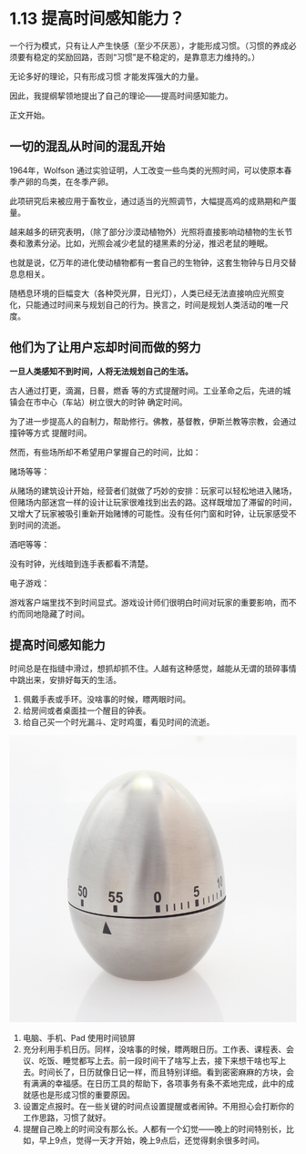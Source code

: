 # 1.13 提高时间感知能力？

一个行为模式，只有让人产生快感（至少不厌恶），才能形成习惯。（习惯的养成必须要有稳定的奖励回路，否则“习惯”是不稳定的，是靠意志力维持的。）

无论多好的理论，只有形成习惯 才能发挥强大的力量。

因此，我提纲挈领地提出了自己的理论——提高时间感知能力。

正文开始。

## 一切的混乱从时间的混乱开始

1964年，Wolfson 通过实验证明，人工改变一些鸟类的光照时间，可以使原本春季产卵的鸟类，在冬季产卵。

此项研究后来被应用于畜牧业，通过适当的光照调节，大幅提高鸡的成熟期和产蛋量。

越来越多的研究表明，（除了部分沙漠动植物外）光照将直接影响动植物的生长节奏和激素分泌。比如，光照会减少老鼠的褪黑素的分泌，推迟老鼠的睡眠。

也就是说，亿万年的进化使动植物都有一套自己的生物钟，这套生物钟与日月交替息息相关。

随栖息环境的巨幅变大（各种荧光屏，日光灯），人类已经无法直接响应光照变化，只能通过时间来与规划自己的行为。换言之，时间是规划人类活动的唯一尺度。

## 他们为了让用户忘却时间而做的努力

**一旦人类感知不到时间，人将无法规划自己的生活。**

古人通过打更，滴漏，日晷，燃香 等的方式提醒时间。工业革命之后，先进的城镇会在市中心（车站）树立很大的时钟 确定时间。

为了进一步提高人的自制力，帮助修行。佛教，基督教，伊斯兰教等宗教，会通过撞钟等方式 提醒时间。

然而，有些场所却不希望用户掌握自己的时间，比如：

赌场等等：

从赌场的建筑设计开始，经营者们就做了巧妙的安排：玩家可以轻松地进入赌场，但赌场内部迷宫一样的设计让玩家很难找到出去的路。这样既增加了滞留的时间，又增大了玩家被吸引重新开始赌博的可能性。没有任何门窗和时钟，让玩家感受不到时间的流逝。

酒吧等等：

没有时钟，光线暗到连手表都看不清楚。

电子游戏：

游戏客户端里找不到时间显式。游戏设计师们很明白时间对玩家的重要影响，而不约而同地隐藏了时间。

## 提高时间感知能力

时间总是在指缝中滑过，想抓却抓不住。人越有这种感觉，越能从无谓的琐碎事情中跳出来，安排好每天的生活。

1. 佩戴手表或手环。没啥事的时候，瞟两眼时间。
2. 给房间或者桌面挂一个醒目的钟表。
3. 给自己买一个时光漏斗、定时鸡蛋，看见时间的流逝。

![](../.gitbook/assets/1.13.1.jpg)

1. 电脑、手机、Pad 使用时间锁屏
2. 充分利用手机日历。同样，没啥事的时候，瞟两眼日历。工作表、课程表、会议、吃饭、睡觉都写上去。前一段时间干了啥写上去，接下来想干啥也写上去。时间长了，日历就像日记一样，而且特别详细。看到密密麻麻的方块，会有满满的幸福感。在日历工具的帮助下，各项事务有条不紊地完成，此中的成就感也是形成习惯的重要原因。
3. 设置定点报时。在一些关键的时间点设置提醒或者闹钟。不用担心会打断你的工作思路，习惯了就好。
4. 提醒自己晚上的时间没有那么长。人都有一个幻觉——晚上的时间特别长，比如，早上9点，觉得一天才开始，晚上9点后，还觉得剩余很多时间。

